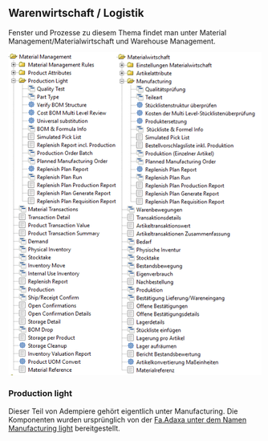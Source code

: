 ## Warenwirtschaft / Logistik

Fenster und Prozesse zu diesem Thema findet man unter Material Management/Materialwirtschaft und Warehouse Management.

![](images/Menu-MM.PNG)

### Production light

Dieser Teil von Adempiere gehört eigentlich unter Manufacturing. Die Komponenten wurden ursprünglich von der [Fa.Adaxa unter dem Namen Manufacturing light](https://www.adaxa.com/wp-content/uploads/HowToPDF/ManufacturingLight.pdf) bereitgestellt.